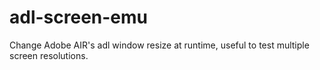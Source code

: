# adl-screen-emu
Change Adobe AIR's adl window resize at runtime, useful to test multiple screen resolutions.
